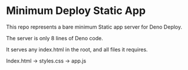 # Minimum Deploy Static App

This repo represents a bare minimum Static app server for Deno Deploy.

The server is only 8 lines of Deno code.

It serves any index.html in the root, and all files it requires.

Index.html -> styles.css -> app.js

